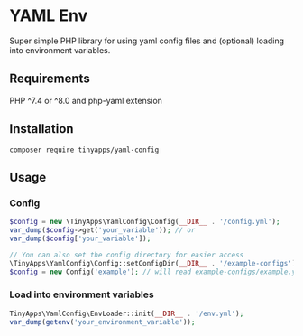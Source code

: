 # YAML Env
Super simple PHP library for using yaml config files and (optional) loading into environment variables.

## Requirements
PHP ^7.4 or ^8.0 and php-yaml extension

## Installation
`composer require tinyapps/yaml-config`

## Usage

### Config
```php
$config = new \TinyApps\YamlConfig\Config(__DIR__ . '/config.yml');
var_dump($config->get('your_variable')); // or
var_dump($config['your_variable']);

// You can also set the config directory for easier access
\TinyApps\YamlConfig\Config::setConfigDir(__DIR__ . '/example-configs');
$config = new Config('example'); // will read example-configs/example.yml
```

### Load into environment variables
```php
TinyApps\YamlConfig\EnvLoader::init(__DIR__ . '/env.yml');
var_dump(getenv('your_environment_variable'));
```
